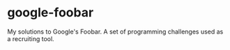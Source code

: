 # google-foobar
My solutions to Google's Foobar. A set of programming challenges used as a recruiting tool.
